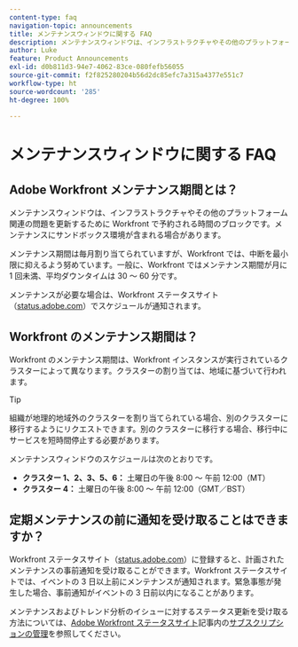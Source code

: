 ```yaml
---
content-type: faq
navigation-topic: announcements
title: メンテナンスウィンドウに関する FAQ
description: メンテナンスウィンドウは、インフラストラクチャやその他のプラットフォーム関連の問題を更新するために Workfront で予約される時間のブロックです。メンテナンスにサンドボックス環境が含まれる場合があります。
author: Luke
feature: Product Announcements
exl-id: d0b811d3-94e7-4062-83ce-080fefb56055
source-git-commit: f2f825280204b56d2dc85efc7a315a4377e551c7
workflow-type: ht
source-wordcount: '285'
ht-degree: 100%

---
```


# メンテナンスウィンドウに関する FAQ

## Adobe Workfront メンテナンス期間とは？

メンテナンスウィンドウは、インフラストラクチャやその他のプラットフォーム関連の問題を更新するために Workfront で予約される時間のブロックです。メンテナンスにサンドボックス環境が含まれる場合があります。

メンテナンス期間は毎月割り当てられていますが、Workfront では、中断を最小限に抑えるよう努めています。一般に、Workfront ではメンテナンス期間が月に 1 回未満、平均ダウンタイムは 30 ～ 60 分です。

メンテナンスが必要な場合は、Workfront ステータスサイト（[status.adobe.com](https://status.adobe.com/ja/)）でスケジュールが通知されます。

## Workfront のメンテナンス期間は？

Workfront のメンテナンス期間は、Workfront インスタンスが実行されているクラスターによって異なります。クラスターの割り当ては、地域に基づいて行われます。

>[!TIP]
>
>組織が地理的地域外のクラスターを割り当てられている場合、別のクラスターに移行するようにリクエストできます。別のクラスターに移行する場合、移行中にサービスを短時間停止する必要があります。<!--For more information, see [Migrating to another cluster](../../administration-and-setup/administrator-faqs/migrate-to-another-cluster.md).-->

メンテナンスウィンドウのスケジュールは次のとおりです。

* **クラスター 1、2、3、5、6：** 土曜日の午後 8:00 ～ 午前 12:00（MT）
* **クラスター 4：** 土曜日の午後 8:00 ～ 午前 12:00（GMT／BST）

## 定期メンテナンスの前に通知を受け取ることはできますか？

Workfront ステータスサイト（[status.adobe.com](https://status.adobe.com/ja/)）に登録すると、計画されたメンテナンスの事前通知を受け取ることができます。Workfront ステータスサイトでは、イベントの 3 日以上前にメンテナンスが通知されます。緊急事態が発生した場合、事前通知がイベントの 3 日前以内になることがあります。

メンテナンスおよびトレンド分析のイシューに対するステータス更新を受け取る方法については、[Adobe Workfront ステータスサイト](../../workfront-basics/tips-tricks-and-troubleshooting/understand-the-status-site.md#managing-your-subscription)記事内の[サブスクリプションの管理](../../workfront-basics/tips-tricks-and-troubleshooting/understand-the-status-site.md)を参照してください。
